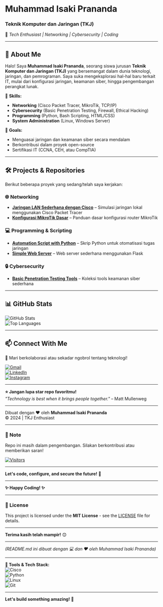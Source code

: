 # **Muhammad Isaki Prananda**  
### **Teknik Komputer dan Jaringan (TKJ)**  
🚀 *Tech Enthusiast | Networking | Cybersecurity | Coding*  

---

## **👋 About Me**  
Halo! Saya **Muhammad Isaki Prananda**, seorang siswa jurusan **Teknik Komputer dan Jaringan (TKJ)** yang bersemangat dalam dunia teknologi, jaringan, dan pemrograman. Saya suka mengeksplorasi hal-hal baru terkait IT, mulai dari konfigurasi jaringan, keamanan siber, hingga pengembangan perangkat lunak.  

🔧 **Skills:**  
- **Networking** (Cisco Packet Tracer, MikroTik, TCP/IP)  
- **Cybersecurity** (Basic Penetration Testing, Firewall, Ethical Hacking)  
- **Programming** (Python, Bash Scripting, HTML/CSS)  
- **System Administration** (Linux, Windows Server)  

🎯 **Goals:**  
- Menguasai jaringan dan keamanan siber secara mendalam  
- Berkontribusi dalam proyek open-source  
- Sertifikasi IT (CCNA, CEH, atau CompTIA)  

---

## **🛠 Projects & Repositories**  
Berikut beberapa proyek yang sedang/telah saya kerjakan:  

### **🌐 Networking**  
- **[Jaringan LAN Sederhana dengan Cisco](#)** – Simulasi jaringan lokal menggunakan Cisco Packet Tracer  
- **[Konfigurasi MikroTik Dasar](#)** – Panduan dasar konfigurasi router MikroTik  

### **💻 Programming & Scripting**  
- **[Automation Script with Python](#)** – Skrip Python untuk otomatisasi tugas jaringan  
- **[Simple Web Server](#)** – Web server sederhana menggunakan Flask  

### **🔒 Cybersecurity**  
- **[Basic Penetration Testing Tools](#)** – Koleksi tools keamanan siber sederhana  

---

## **📊 GitHub Stats**  
![GitHub Stats](https://github-readme-stats.vercel.app/api?username=IsakiPrananda&show_icons=true&theme=radical)  
![Top Languages](https://github-readme-stats.vercel.app/api/top-langs/?username=IsakiPrananda&layout=compact&theme=dark)  

---

## **📫 Connect With Me**  
💬 Mari berkolaborasi atau sekadar ngobrol tentang teknologi!  

[![Gmail](https://img.shields.io/badge/Gmail-D14836?style=for-the-badge&logo=gmail&logoColor=white)](mailto:isakiprananda@gmail.com)  
[![LinkedIn](https://img.shields.io/badge/LinkedIn-0077B5?style=for-the-badge&logo=linkedin&logoColor=white)](https://linkedin.com/in/isakiprananda)  
[![Instagram](https://img.shields.io/badge/Instagram-E4405F?style=for-the-badge&logo=instagram&logoColor=white)](https://instagram.com/isakiprananda)  

---

**⭐ Jangan lupa star repo favoritmu!**  
*"Technology is best when it brings people together."* – Matt Mullenweg  

---

Dibuat dengan ❤️ oleh **Muhammad Isaki Prananda**  
© 2024 | TKJ Enthusiast  

---

### **📌 Note**  
Repo ini masih dalam pengembangan. Silakan berkontribusi atau memberikan saran!  

[![Visitors](https://komarev.com/ghpvc/?username=IsakiPrananda&label=Profile%20Views&color=blueviolet&style=flat)](https://github.com/IsakiPrananda)  

---

**Let's code, configure, and secure the future!** 🚀  

---

**✨ Happy Coding! ✨**  

---

### **📜 License**  
This project is licensed under the **MIT License** - see the [LICENSE](LICENSE) file for details.  

---

**Terima kasih telah mampir!** 😊  

--- 

*(README.md ini dibuat dengan 💻 dan ❤️ oleh Muhammad Isaki Prananda)*  

---

**🔧 Tools & Tech Stack:**  
![Cisco](https://img.shields.io/badge/Cisco-1BA0D7?style=flat&logo=cisco&logoColor=white)  
![Python](https://img.shields.io/badge/Python-3776AB?style=flat&logo=python&logoColor=white)  
![Linux](https://img.shields.io/badge/Linux-FCC624?style=flat&logo=linux&logoColor=black)  
![Git](https://img.shields.io/badge/Git-F05032?style=flat&logo=git&logoColor=white)  

---  

**Let's build something amazing!** 🚀  
